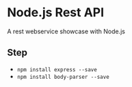 # Node.js Rest API
A rest webservice showcase with Node.js

## Step
- `npm install express --save`
- `npm install body-parser --save`
